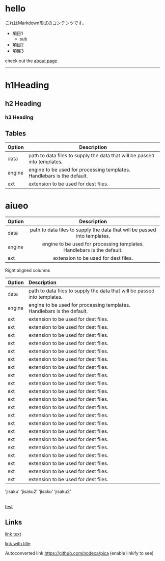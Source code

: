 # hello

これはMarkdown形式のコンテンツです。

- 項目1
    - sub
- 項目2
- 項目3

check out the [about page](/about)

---

# h1Heading
## h2 Heading
### h3 Heading

## Tables

| Option   | Description                                                             |
|----------|-------------------------------------------------------------------------|
| data     | path to data files to supply the data that will be passed into templates. |
| engine   | engine to be used for processing templates. Handlebars is the default.  |
| ext      | extension to be used for dest files.                                    |

# aiueo

| Option | Description |
| :------ | :-----------: |
| data   | path to data files to supply the data that will be passed into templates. |
| engine | engine to be used for processing templates. Handlebars is the default. |
| ext    | extension to be used for dest files. |

Right aligned columns

| Option | Description |
|:-------|:-----------|
| data   | path to data files to supply the data that will be passed into templates. |
| engine | engine to be used for processing templates. Handlebars is the default. |
| ext    | extension to be used for dest files. |
| ext    | extension to be used for dest files. |
| ext    | extension to be used for dest files. |
| ext    | extension to be used for dest files. |
| ext    | extension to be used for dest files. |
| ext    | extension to be used for dest files. |
| ext    | extension to be used for dest files. |
| ext    | extension to be used for dest files. |
| ext    | extension to be used for dest files. |
| ext    | extension to be used for dest files. |
| ext    | extension to be used for dest files. |
| ext    | extension to be used for dest files. |
| ext    | extension to be used for dest files. |
| ext    | extension to be used for dest files. |
| ext    | extension to be used for dest files. |
| ext    | extension to be used for dest files. |
| ext    | extension to be used for dest files. |
| ext    | extension to be used for dest files. |
| ext    | extension to be used for dest files. |
| ext    | extension to be used for dest files. |
| ext    | extension to be used for dest files. |
<a id="Tables"></a>

<table class="d-flex justify-center alin-center">
<tr>
<tb>
  'jisaku'
</rb>
<tb>
  'jisaku2'
</rb>
</tr>
<tr>
<tb>
  'jisaku'
</rb>
<tb>
  'jisaku2'
</rb>
</tr>
</table>



[test](#aiueo)

## Links

[link text](http://dev.nodeca.com)

[link with title](http://nodeca.github.io/pica/demo/ "title text!")

Autoconverted link https://github.com/nodeca/pica (enable linkify to see)
